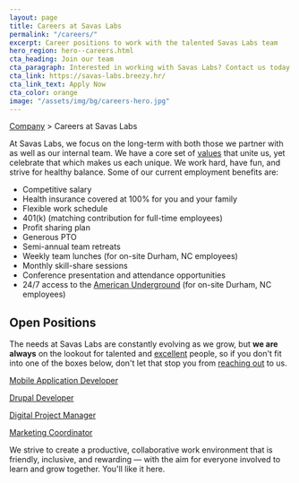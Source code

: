 ```yaml
---
layout: page
title: Careers at Savas Labs
permalink: "/careers/"
excerpt: Career positions to work with the talented Savas Labs team
hero_region: hero--careers.html
cta_heading: Join our team
cta_paragraph: Interested in working with Savas Labs? Contact us today.
cta_link: https://savas-labs.breezy.hr/
cta_link_text: Apply Now
cta_color: orange
image: "/assets/img/bg/careers-hero.jpg"
---
```


[Company](/company) > Careers at Savas Labs

At Savas Labs, we focus on the long-term with both those we partner with as well as our internal team. We have a core set of [values](/company/mission-and-values/) that unite us, yet celebrate that which makes us each unique. We work hard, have fun, and strive for healthy balance. Some of our current employment benefits are:

+ Competitive salary
+ Health insurance covered at 100% for you and your family
+ Flexible work schedule
+ 401(k) (matching contribution for full-time employees)
+ Profit sharing plan
+ Generous PTO
+ Semi-annual team retreats
+ Weekly team lunches (for on-site Durham, NC employees)
+ Monthly skill-share sessions
+ Conference presentation and attendance opportunities
+ 24/7 access to the [American Underground](http://americanunderground.com/) (for on-site Durham, NC employees)

## Open Positions

The needs at Savas Labs are constantly evolving as we grow, but **we are always** on the lookout for talented and [excellent](/company/mission-and-values/#excel) people, so if you don't fit into one of the boxes below, don't let that stop you from [reaching out](/contact) to us.

[Mobile Application Developer](/application-developer)

[Drupal Developer](/drupal-developer)

[Digital Project Manager](/digital-project-manager)

[Marketing Coordinator](/marketing-coordinator)

<!--

[Product Designer](/product-designer)

-->

We strive to create a productive, collaborative work environment that is friendly, inclusive, and rewarding — with the aim for everyone involved to learn and grow together. You'll like it here.